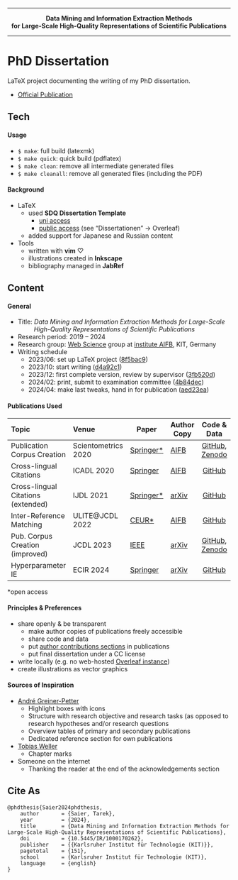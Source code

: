 <hr>
<p align="center"><strong>Data Mining and Information Extraction Methods<br>for Large-Scale High-Quality Representations of Scientific Publications</strong></p>
<hr>

# PhD Dissertation

LaTeX project documenting the writing of my PhD dissertation.

* [Official Publication](https://doi.org/10.5445/IR/1000170262)

## Tech

#### Usage

* `$ make`: full build (latexmk)
* `$ make quick`: quick build (pdflatex)
* `$ make clean`: remove all intermediate generated files
* `$ make cleanall`: remove all generated files (including the PDF)

#### Background

* LaTeX
    * used **SDQ Dissertation Template**
        * [uni access](https://gitlab.kit.edu/kit/kastel/sdq/dokumentvorlagen/sdq-dissertations-vorlage)
        * [public access](https://sdq.kastel.kit.edu/wiki/Dokumentvorlagen#Ausarbeitungen) (see “Dissertationen” → Overleaf)
    * added support for Japanese and Russian content
* Tools
    * written with **vim** ♡
    * illustrations created in **Inkscape**
    * bibliography managed in **JabRef**


## Content

#### General

* Title: *Data Mining and Information Extraction Methods for Large-Scale  
  &emsp;&emsp;&nbsp;&nbsp;High-Quality Representations of Scientific Publications*
* Research period: 2019 – 2024
* Research group: [Web Science](https://www.aifb.kit.edu/web/Web_Science/en) group at [institute AIFB](https://www.aifb.kit.edu/), KIT, Germany
* Writing schedule
    * 2023/06: set up LaTeX project ([8f5bac9](https://github.com/IllDepence/dis/commit/8f5bac90e02bc1d3a3995eef91045635a21630fa))
    * 2023/10: start writing ([d4a92c1](https://github.com/IllDepence/dis/commit/d4a92c158347a62846d62ba6d0b6d96dd599648e))
    * 2023/12: first complete version, review by supervisor ([3fb520d](https://github.com/IllDepence/dis/commit/3fb520d035739a6efb7a3c5e751ec3f9a0372b88))
    * 2024/02: print, submit to examination committee ([4b84dec](https://github.com/IllDepence/dis/commit/4b84dec6a2e16399d826ec0933800510938b816b))
    * 2024/04: make last tweaks, hand in for publication ([aed23ea](https://github.com/IllDepence/dis/commit/aed23ea5e58455cd1f3008962f8879ba0585d1a9))

#### Publications Used

Topic | Venue | Paper | Author Copy | Code &amp; Data |
:-----|:------|---------------------|--------------|:---------------:|
Publication Corpus Creation | Scientometrics 2020 | [Springer\*](https://doi.org/10.1007/s11192-020-03382-z) | [AIFB](https://aifb.kit.edu/images/f/f9/UnarXive_Scientometrics2020.pdf) | [GitHub](https://github.com/IllDepence/unarXive/tree/legacy_2020), [Zenodo](https://zenodo.org/records/4313164) |
Cross-lingual Citations | ICADL 2020 | [Springer](https://doi.org/10.1007/978-3-030-64452-9_11) | [AIFB](https://www.aifb.kit.edu/images/5/5f/Cross-lingual_Citations_ICADL2020.pdf) | [GitHub](https://github.com/IllDepence/icadl2020) |
Cross-lingual Citations (extended) | IJDL 2021| [Springer\*](https://doi.org/10.1007/s00799-021-00312-z) | [arXiv](https://doi.org/10.48550/arXiv.2111.05097) | [GitHub](https://github.com/IllDepence/cross-lingual-citations-from-en) |
Inter-Reference Matching | ULITE@JCDL 2022 | [CEUR\*](https://ceur-ws.org/Vol-3220/paper2.pdf) | [AIFB](https://www.aifb.kit.edu/images/c/cc/Reference_Linking_Blocking_ULITE2022.pdf) | [GitHub](https://github.com/IllDepence/ulite2022) |
Pub. Corpus Creation (improved) | JCDL 2023 | [IEEE](https://doi.org/10.1109/JCDL57899.2023.00020) | [arXiv](https://doi.org/10.48550/arXiv.2303.14957) | [GitHub](https://github.com/IllDepence/unarXive), [Zenodo](https://zenodo.org/records/7752754) |
Hyperparameter IE | ECIR 2024 | [Springer](https://doi.org/10.1007/978-3-031-56060-6_17) | [arXiv](https://doi.org/10.48550/arXiv.2312.10638) | [GitHub](https://github.com/IllDepence/hyperpie) |

\*open access

#### Principles &amp; Preferences

* share openly &amp; be transparent
    * make author copies of publications freely accessible
    * share code and data
    * put [author contributions sections](https://credit.niso.org/) in publications
    * put final dissertation under a CC license
* write locally (e.g. no web-hosted [Overleaf instance](https://github.com/overleaf/toolkit?tab=readme-ov-file#overleaf-toolkit))
* create illustrations as vector graphics

#### Sources of Inspiration

* [André Greiner-Petter](https://link.springer.com/book/10.1007/978-3-658-40473-4)
    * Highlight boxes with icons
    * Structure with research objective and research tasks (as opposed to research hypotheses and/or research questions
    * Overview tables of primary and secondary publications
    * Dedicated reference section for own publications
* [Tobias Weller](https://publikationen.bibliothek.kit.edu/1000130825)
    * Chapter marks
* Someone on the internet
    * Thanking the reader at the end of the acknowledgements section

## Cite As

```
@phdthesis{Saier2024phdthesis,
    author       = {Saier, Tarek},
    year         = {2024},
    title        = {Data Mining and Information Extraction Methods for Large-Scale High-Quality Representations of Scientific Publications},
    doi          = {10.5445/IR/1000170262},
    publisher    = {{Karlsruher Institut für Technologie (KIT)}},
    pagetotal    = {151},
    school       = {Karlsruher Institut für Technologie (KIT)},
    language     = {english}
}
```
